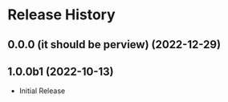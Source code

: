 # Release History

## 0.0.0 (it should be perview) (2022-12-29)



## 1.0.0b1 (2022-10-13)

* Initial Release
